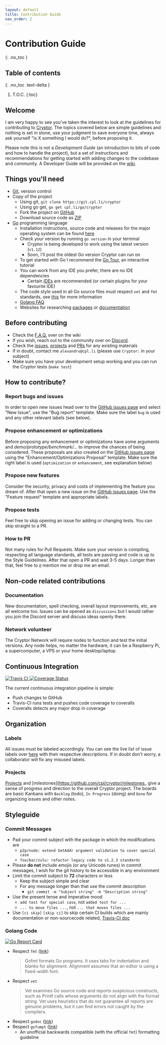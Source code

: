 ```yaml
---
layout: default
title: Contribution Guide
nav_order: 2
---
```


# Contribution Guide
{: .no_toc }

## Table of contents
{: .no_toc .text-delta }

1. T.O.C.
{:toc}

## Welcome

I am very happy to see you've taken the interest to look at the guidelines for contributing to [Cryptor](git.cpl.li/cryptor). The topics covered below are simple guidelines and nothing is set in stone, use your judgment to save everyone time, always ask yourself "is X something I would do?", before proposing it.

Please note this is not a *Development Guide* (an introduction to bits of code and how to handle the project), but a set of instructions and recommendations for getting started with adding changes to the codebase and community. A Developer Guide will be provided on the [wiki](https://github.com/cpl/cryptor/wiki).

## Things you'll need

* [Git](https://git-scm.com), version control
* Copy of the project
  * Using git, `git clone https://git.cpl.li/cryptor`
  * Using go get, `go get cpl.li/go/cryptor`
  * Fork the project on [GitHub](https://git.cpl.li/cryptor)
  * Download source code as [ZIP](https://github.com/cpl/cryptor/archive/master.zip)
* [Go](https://golang.org) programming language
  * Installation instructions, source code and releases for the major operating system can be found [here](https://golang.org/doc/install)
  * Check your version by running `go version` in your terminal
    * Cryptor is being developed to work using the latest version (`v1.12`)
    * Soon, I'll post the oldest Go version Cryptor can run on
  * To get started with Go I recommend the [Go Tour](https://tour.golang.org/), an interactive tutorial
  * You can work from any IDE you prefer, there are no IDE dependencies
    * Certain [IDEs](https://golang.org/doc/editors.html) are recommended (or certain plugins for your favourite IDE)
  * The code style used in all Go source files must respect `vet` and `fmt` standards, see [this](https://golang.org/doc/effective_go.html) for more information
  * [Golang FAQ](https://golang.org/doc/faq)
  * Websites for researching [packages](https://golang.org/pkg/) or [documentation](https://godoc.org)

## Before contributing

* Check the [F.A.Q.](https://github.com/cpl/cryptor/wiki/FAQ) over on the wiki
* If you wish, reach out to the community over on [Discord](https://discord.gg/vGQ76Uz).
* Check the [issues](https://github.com/cpl/cryptor/issues), [projects](https://github.com/cpl/cryptor/projects) and [PRs](https://github.com/cpl/cryptor/pulls) for any existing materials
* If in doubt, contact me `alexandru@cpl.li` (please use `Cryptor:` in your subject)
* Make sure you have your development setup working and you can run the Cryptor tests (`make test`)

## How to contribute?

### Report bugs and issues

In order to open new issues head over to the [GitHub issues page](https://github.com/cpl/cryptor/issues) and select "New Issue", use the "Bug report" template. Make sure the label `bug` is used and any other relevant labels (see below).

### Propose enhancement or optimizations

Before proposing any enhancement or optimizations have some arguments and *demo/prototype/benchmark/...* to improve the chances of being considered. These proposals are also created on the [GitHub issues page](https://github.com/cpl/cryptor/issues) using the "Enhancement/Optimizations Proposal" template. Make sure the right label is used (`optimization` or `enhancement`, see explanation below)

### Propose new features

Consider the security, privacy and costs of implementing the feature you dream of. After that open a new issue on the [GitHub issues page](https://github.com/cpl/cryptor/issues). Use the "Feature request" template and appropriate labels.

### Propose tests

Feel free to skip opening an issue for adding or changing tests. You can skip straight to a PR.

### How to PR

Not many rules for Pull Requests. Make sure your version is compiling, respecting all language standards, all tests are passing and code is up to the Style Guidelines. After that open a PR and wait 3-5 days. Longer than that, feel free to `@` mention me or drop me an email.

## Non-code related contributions

### Documentation

New documentation, spell checking, overall layout improvements, etc, are all welcome too. Issues can be opened as `discussions` but I would rather you join the Discord server and discuss ideas openly there.

### Network volunteer

The Cryptor Network will require nodes to function and test the initial versions. Any node helps, no matter the hardware, it can be a Raspberry Pi, a supercomputer, a VPS or your home desktop/laptop.

## Continuous Integration

 <a href="https://travis-ci.org/cpl/cryptor">
   <img src="https://img.shields.io/travis/cpl/cryptor/master.svg" alt="Travis CI" />
 </a>
 <a href="https://coveralls.io/github/cpl/cryptor?branch=master">
   <img src="https://img.shields.io/coveralls/github/cpl/cryptor/master.svg" alt="Coverage Status" />
 </a>

The current continuous integration pipeline is simple:
* Push changes to GitHub
* Travis-CI runs tests and pushes code coverage to coveralls
* Coveralls detects any major drop in coverage

## Organization

### Labels

All issues must be labeled accordingly. You can see the live list of issue labels over [here](https://github.com/cpl/cryptor/labels) with their respective descriptions. If in doubt don't worry, a collaborator will fix any misused labels.

### Projects

[Projects](https://github.com/cpl/cryptor/projects) and [milestones](https://github.com/cpl/cryptor/milestones_ give a sense of progress and direction to the overall Cryptor project. The boards are basic Kanbans with `Backlog` (todo), `In Progress` (doing) and `Done` for organizing issues and other notes.

## Styleguide

### Commit Messages

* Pad your commit subject with the package in which the modifications are
  * `p2p/node: extend SetAddr argument validation to cover special case`
  * `foo/bar/zulu: refactor legacy code to v1.2.3 standards`
* Please **do not** include emojis (or any Unicode runes) in commit messages, I wish for the git history to be accessible in any environment
* Limit the commit subject to **72** characters or less
  * Keep the subject simple and clear
  * For any message longer than that use the commit description
    * `git commit -m "Subject string" -m "Description string"`
* Use the present tense and imperative mood
  * `add test for special case`, not `added test for ...`
  * `... to move files ...`, not `... that moves files ...`
* Use `[ci skip]` `[skip ci]` to skip certain CI builds which are mainly documentation or non-sourcecode related, [Travis-CI doc](https://docs.travis-ci.com/user/customizing-the-build/#skipping-a-build)

### Golang Code

[![Go Report Card](https://goreportcard.com/badge/cpl.li/go/cryptor)](https://goreportcard.com/report/cpl.li/go/cryptor)

* Respect `fmt` ([link](https://golang.org/doc/effective_go.html#formatting))
  >Gofmt formats Go programs. It uses tabs for indentation and blanks for
  >alignment. Alignment assumes that an editor is using a fixed-width font.
* Respect `vet`
  > Vet examines Go source code and reports suspicious constructs, such as
  > Printf calls whose arguments do not align with the format string. Vet uses
  > heuristics that do not guarantee all reports are genuine problems, but it
  > can find errors not caught by the compilers.
* Respect `godoc` ([link](https://golang.org/doc/effective_go.html#commentary))
* Respect `gofumpt` ([link](https://github.com/mvdan/gofumpt))
  * An unofficial backwards compatible (with the official `fmt`) formatting guideline
